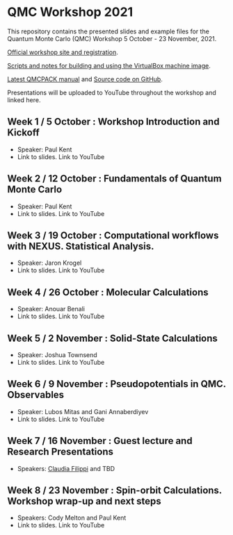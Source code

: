 # QMC Workshop 2021

This repository contains the presented slides and example files for the Quantum Monte Carlo (QMC) Workshop 5 October - 23 November, 2021. 

[Official workshop site and registration](https://qmc2021.ornl.gov/).

[Scripts and notes for building and using the VirtualBox machine image](https://github.com/QMCPACK/qmc_workshop_2021/tree/master/workshop_image).

[Latest QMCPACK manual](https://qmcpack.readthedocs.io/en/develop/) and [Source code on GitHub](https://github.com/QMCPACK/qmcpack).

Presentations will be uploaded to YouTube throughout the workshop and linked here.

## Week 1 / 5 October : Workshop Introduction and Kickoff
 * Speaker: Paul Kent
 * Link to slides. Link to YouTube
## Week 2 / 12 October : Fundamentals of Quantum Monte Carlo
 * Speaker: Paul Kent
 * Link to slides. Link to YouTube
## Week 3 / 19 October : Computational workflows with NEXUS. Statistical Analysis.
 * Speaker: Jaron Krogel
 * Link to slides. Link to YouTube
## Week 4 / 26 October : Molecular Calculations
 * Speaker: Anouar Benali
 * Link to slides. Link to YouTube
## Week 5 / 2 November : Solid-State Calculations
 * Speaker: Joshua Townsend
 * Link to slides. Link to YouTube
## Week 6 / 9 November : Pseudopotentials in QMC. Observables
 * Speaker: Lubos Mitas and Gani Annaberdiyev
 * Link to slides. Link to YouTube
## Week 7 / 16 November : Guest lecture and Research Presentations
 * Speakers: [Claudia Filippi](https://www.utwente.nl/en/tnw/ccp/people/academic-staff/filippi/) and TBD 
 ## Week 8 / 23 November : Spin-orbit Calculations. Workshop wrap-up and next steps
 * Speakers: Cody Melton and Paul Kent
 * Link to slides. Link to YouTube


